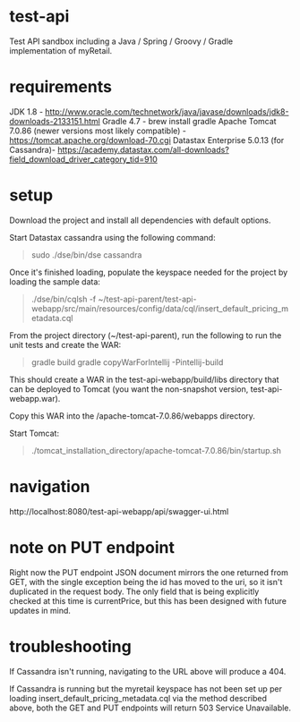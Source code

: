 # test-api
Test API sandbox including a Java / Spring / Groovy / Gradle implementation of myRetail.

# requirements
JDK 1.8 - http://www.oracle.com/technetwork/java/javase/downloads/jdk8-downloads-2133151.html
Gradle 4.7 - brew install gradle
Apache Tomcat 7.0.86 (newer versions most likely compatible) - https://tomcat.apache.org/download-70.cgi
Datastax Enterprise 5.0.13 (for Cassandra)- https://academy.datastax.com/all-downloads?field_download_driver_category_tid=910

# setup
Download the project and install all dependencies with default options.

Start Datastax cassandra using the following command:

> sudo ./dse/bin/dse cassandra

Once it's finished loading, populate the keyspace needed for the project by loading the sample data:

>./dse/bin/cqlsh -f ~/test-api-parent/test-api-webapp/src/main/resources/config/data/cql/insert_default_pricing_metadata.cql

From the project directory (~/test-api-parent), run the following to run the unit tests and create the WAR:

> gradle build
> gradle copyWarForIntellij -Pintellij-build

This should create a WAR in the test-api-webapp/build/libs directory that can be deployed to Tomcat (you want the non-snapshot version, test-api-webapp.war). 

Copy this WAR into the /apache-tomcat-7.0.86/webapps directory.

Start Tomcat:
>./tomcat_installation_directory/apache-tomcat-7.0.86/bin/startup.sh

# navigation 
http://localhost:8080/test-api-webapp/api/swagger-ui.html

# note on PUT endpoint
Right now the PUT endpoint JSON document mirrors the one returned from GET, with the single exception being the id has moved to the uri, so it isn't duplicated in the request body.  The only field that is being explicitly checked at this time is currentPrice, but this has been designed with future updates in mind.

# troubleshooting

If Cassandra isn't running, navigating to the URL above will produce a 404.

If Cassandra is running but the myretail keyspace has not been set up per loading insert_default_pricing_metadata.cql via the method described above, both the GET and PUT endpoints will return 503 Service Unavailable.



